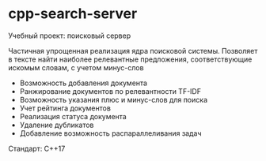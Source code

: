 # cpp-search-server
Учебный проект: поисковый сервер

Частичная упрощенная реализация ядра поисковой системы.
Позволяет в тексте найти наиболее релевантные предложения, соответствующие искомым словам, с учетом минус-слов

- Возможность добавления документа
- Ранжирование документов по релевантности TF-IDF
- Возможность указания плюс и минус-слов для поиска
- Учет рейтинга документов
- Реализация статуса документа
- Удаление дубликатов
- Добавление возможность распараллеливания задач

Стандарт: С++17
